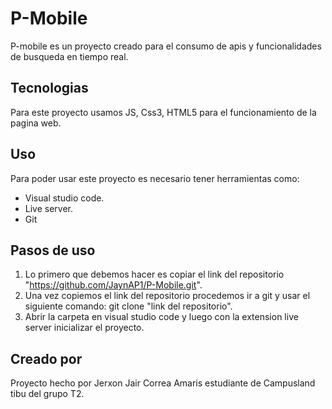 # P-Mobile

P-mobile es un proyecto creado para el consumo de apis y funcionalidades de busqueda en tiempo real.

## Tecnologias

Para este proyecto usamos JS, Css3, HTML5 para el funcionamiento de la pagina web.

## Uso

Para poder usar este proyecto es necesario tener herramientas como:

- Visual studio code.
- Live server.
- Git

## Pasos de uso
1. Lo primero que debemos hacer es copiar el link del repositorio "https://github.com/JaynAP1/P-Mobile.git".
2. Una vez copiemos el link del repositorio procedemos ir a git y usar el siguiente comando: git clone "link del repositorio".
3. Abrir la carpeta en visual studio code  y luego con la extension live server inicializar el proyecto.

## Creado por
Proyecto hecho por Jerxon Jair Correa Amaris estudiante de Campusland tibu del grupo T2.

